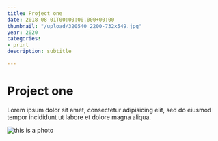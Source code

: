```yaml
---
title: Project one
date: 2018-08-01T00:00:00.000+00:00
thumbnail: "/upload/320540_2200-732x549.jpg"
year: 2020
categories:
- print
description: subtitle

---
```

# Project one

Lorem ipsum dolor sit amet, consectetur adipisicing elit, sed do eiusmod tempor incididunt ut labore et dolore magna aliqua.

![this is a photo](/upload/photo-1490013616775-3ca8865fb129.jpeg "this is a photo duh")